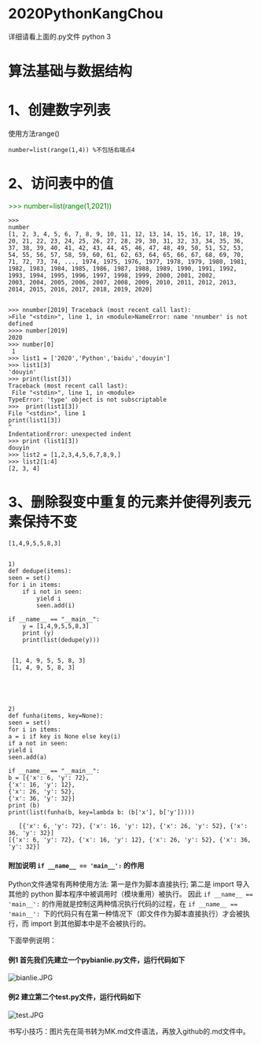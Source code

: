 # 2020PythonKangChou
详细请看上面的.py文件
 python 3
# 算法基础与数据结构

# 1、创建数字列表
使用方法range()

    number=list(range(1,4)) %不包括右端点4
# 2、访问表中的值

<span style="color: green">  
    >>> number=list(range(1,2021))
</span>

    >>> 
    number
    [1, 2, 3, 4, 5, 6, 7, 8, 9, 10, 11, 12, 13, 14, 15, 16, 17, 18, 19, 20, 21, 22, 23, 24, 25, 26, 27, 28, 29, 30, 31, 32, 33, 34, 35, 36, 37, 38, 39, 40, 41, 42, 43, 44, 45, 46, 47, 48, 49, 50, 51, 52, 53, 54, 55, 56, 57, 58, 59, 60, 61, 62, 63, 64, 65, 66, 67, 68, 69, 70, 71, 72, 73, 74, ..., 1974, 1975, 1976, 1977, 1978, 1979, 1980, 1981, 1982, 1983, 1984, 1985, 1986, 1987, 1988, 1989, 1990, 1991, 1992, 1993, 1994, 1995, 1996, 1997, 1998, 1999, 2000, 2001, 2002, 
    2003, 2004, 2005, 2006, 2007, 2008, 2009, 2010, 2011, 2012, 2013, 2014, 2015, 2016, 2017, 2018, 2019, 2020]


    >>> nnumber[2019] Traceback (most recent call last):
    >File "<stdin>", line 1, in <module>NameError: name 'nnumber' is not defined
    >>>> number[2019]
    2020
    >>> number[0]    
     1
    >>> list1 = ['2020','Python','baidu','douyin']
    >>> list1[3]
    'douyin'
    >>> print(list[3])
    Traceback (most recent call last):
     File "<stdin>", line 1, in <module>
    TypeError: 'type' object is not subscriptable
    >>>  print(list1[3])
    File "<stdin>", line 1
    print(list1[3])
    ^
    IndentationError: unexpected indent
    >>> print (list1[3])
    douyin
    >>> list2 = [1,2,3,4,5,6,7,8,9,]    
    >>> list2[1:4]
    [2, 3, 4] 
# 3、删除裂变中重复的元素并使得列表元素保持不变
    [1,4,9,5,5,8,3]


    1)
    def dedupe(items):
    seen = set()
    for i in items:
        if i not in seen:
            yield i
            seen.add(i)

    if __name__ == "__main__":
        y = [1,4,9,5,5,8,3]
        print (y)
        print(list(dedupe(y)))


     [1, 4, 9, 5, 5, 8, 3]
     [1, 4, 9, 5, 8, 3]


 
 

    2)
    def funha(items, key=None):
    seen = set()
    for i in items:
    a = i if key is None else key(i)
    if a not in seen:
    yield i
    seen.add(a)
    
    if __name__ == "__main__":
    b = [{'x': 6, 'y': 72},
    {'x': 16, 'y': 12},
    {'x': 26, 'y': 52},
    {'x': 36, 'y': 32}]
    print (b)
    print(list(funha(b, key=lambda b: (b['x'], b['y']))))
       
       [{'x': 6, 'y': 72}, {'x': 16, 'y': 12}, {'x': 26, 'y': 52}, {'x': 36, 'y': 32}]
    [{'x': 6, 'y': 72}, {'x': 16, 'y': 12}, {'x': 26, 'y': 52}, {'x': 36, 'y': 32}] 

#### 附加说明 `if __name__ == 'main__':` 的作用
Python文件通常有两种使用方法:
第一是作为脚本直接执行;
第二是 import 导入其他的 python 脚本程序中被调用时（模块重用）被执行。
因此 `if __name__ == 'main__':` 的作用就是控制这两种情况执行代码的过程，在 `if __name__ == 'main__': `下的代码只有在第一种情况下（即文件作为脚本直接执行）才会被执行，而 import 到其他脚本中是不会被执行的。

下面举例说明：
#### 例1 首先我们先建立一个pybianlie.py文件，运行代码如下

![bianlie.JPG](https://upload-images.jianshu.io/upload_images/18578734-0e08838eafbdcb9c.JPG?imageMogr2/auto-orient/strip%7CimageView2/2/w/1240)

#### 例2 建立第二个test.py文件，运行代码如下
![test.JPG](https://upload-images.jianshu.io/upload_images/18578734-0b627e8dcd4846e5.JPG?imageMogr2/auto-orient/strip%7CimageView2/2/w/1240)

书写小技巧：图片先在简书转为MK.md文件语法，再放入github的.md文件中。